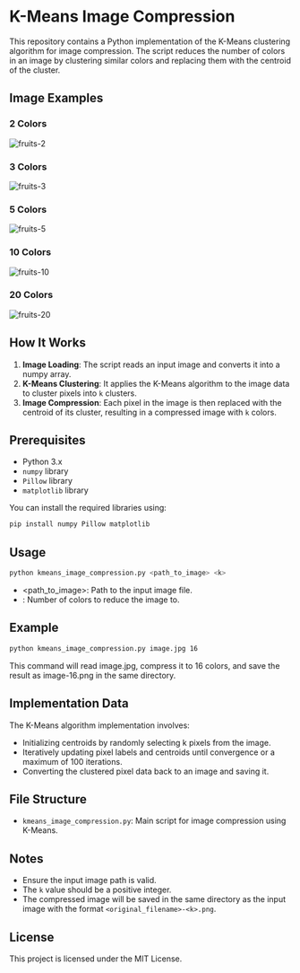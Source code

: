 # K-Means Image Compression

This repository contains a Python implementation of the K-Means clustering algorithm for image compression. The script reduces the number of colors in an image by clustering similar colors and replacing them with the centroid of the cluster.

## Image Examples

### 2 Colors 

![fruits-2](https://github.com/user-attachments/assets/1e243dd5-df75-49bc-842e-18a3d9b8c91a)

### 3 Colors 

![fruits-3](https://github.com/user-attachments/assets/167bd1bb-d159-45e0-a412-5f385b443f96)

### 5 Colors 

![fruits-5](https://github.com/user-attachments/assets/d6867792-1810-417b-9639-f33fe332d94e)

### 10 Colors 

![fruits-10](https://github.com/user-attachments/assets/8f292d25-7d43-4d37-88e5-e5a3acd96083)

### 20 Colors 

![fruits-20](https://github.com/user-attachments/assets/1d1b9d7b-d731-4f7f-aa61-0a8b22b2fd2e)

## How It Works

1. **Image Loading**: The script reads an input image and converts it into a numpy array.
2. **K-Means Clustering**: It applies the K-Means algorithm to the image data to cluster pixels into `k` clusters.
3. **Image Compression**: Each pixel in the image is then replaced with the centroid of its cluster, resulting in a compressed image with `k` colors.

## Prerequisites

- Python 3.x
- `numpy` library
- `Pillow` library
- `matplotlib` library

You can install the required libraries using:

```bash
pip install numpy Pillow matplotlib
```
## Usage

```bash
python kmeans_image_compression.py <path_to_image> <k>
```
- <path_to_image>: Path to the input image file.
- <k>: Number of colors to reduce the image to.


## Example 

```bash
python kmeans_image_compression.py image.jpg 16
```
This command will read image.jpg, compress it to 16 colors, and save the result as image-16.png in the same directory.

## Implementation Data

The K-Means algorithm implementation involves:

- Initializing centroids by randomly selecting k pixels from the image.
- Iteratively updating pixel labels and centroids until convergence or a maximum of 100 iterations.
- Converting the clustered pixel data back to an image and saving it.

## File Structure 

- `kmeans_image_compression.py`: Main script for image compression using K-Means.

## Notes

- Ensure the input image path is valid.
- The `k` value should be a positive integer.
- The compressed image will be saved in the same directory as the input image with the format `<original_filename>-<k>.png`.

## License

This project is licensed under the MIT License.
